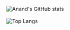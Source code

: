 ![Anand's GitHub stats](https://github-readme-stats.vercel.app/api?username=Techseeker-404&show_icons=true&theme=gruvbox&include_all_commits&count_private=true)
<br>
<br>
![Top Langs](https://github-readme-stats.vercel.app/api/top-langs/?username=Techseeker-404&langs_count=10&show_icons=true&theme=gruvbox&include_all_commits&count_private=true)
